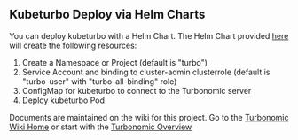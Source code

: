 ## Kubeturbo Deploy via Helm Charts

You can deploy kubeturbo with a Helm Chart. The Helm Chart provided [here](https://github.com/turbonomic/kubeturbo/tree/master/deploy/kubeturbo) will create the following resources: 
1. Create a Namespace or Project (default is "turbo")
1. Service Account and binding to cluster-admin clusterrole (default is "turbo-user" with "turbo-all-binding" role)
1. ConfigMap for kubeturbo to connect to the Turbonomic server
1. Deploy kubeturbo Pod

Documents are maintained on the wiki for this project.  Go to the [Turbonomic Wiki Home](https://github.com/turbonomic/kubeturbo/wiki) or start with the [Turbonomic Overview](https://github.com/turbonomic/kubeturbo/wiki/Overview)
